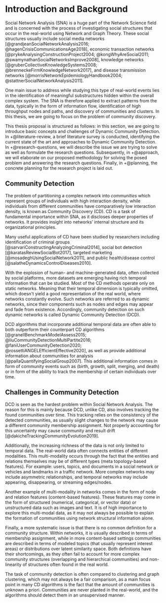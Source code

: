 # Introduction and Background

Social Network Analysis (SNA) is a huge part of the Network Science field and is concerned with the process of investigating social structures that occur in the real-world using Network and Graph Theory. These social structures usually include social media networks [@grandjeanSocialNetworkAnalysis2016; @hagenCrisisCommunicationsAge2018], economic transaction networks [@prykeAnalysingConstructionProject2004; @kongWhyAreSocial2011; @swamynathanSocialNetworksImprove2008], knowledge networks [@gruberCollectiveKnowledgeSystems2008; @brenneckeFirmKnowledgeNetwork2017], and disease transmission networks [@morrisNetworkEpidemiologyHandbook2004; @stattnerSocialNetworkAnalysis2011].

One main issue to address while studying this type of real-world events lies in the identification of meaningful substructures hidden within the overall complex system. The SNA is therefore applied to extract patterns from the data, typically in the form of information flow, identification of high throughput nodes and paths, and discovery of communities and clusters. In this thesis, we are going to focus on the problem of community discovery.

This thesis proposal is structured as follows: in this section, we are going to introduce basic concepts and challenges of Dynamic Community Detection. In +@literature-review, a brief literature survey is conducted, identifying the current state of the art and approaches to Dynamic Community Detection. In +@research-questions, we will describe the issue we are trying to solve as well as formulate the research questions. Subsequently, in +@approach, we will elaborate on our proposed methodology for solving the posed problem and answering the research questions. Finally, in +@planning, the concrete planning for the research project is laid out.

## Community Detection

The problem of partitioning a complex network into *communities* which represent groups of individuals with high interaction density, while individuals from different communities have comparatively low interaction density, is known as Community Discovery (CD). CD is a task of fundamental importance within SNA, as it discloses deeper properties of networks. It provides insight into networks’ internal structure and its organizational principles.

Many useful applications of CD have been studied by researchers including identification of criminal groups [@sarvariConstructingAnalyzingCriminal2014], social bot detection [@karatasReviewSocialBot2017], targeted marketing [@mosadeghUsingSocialNetwork2011], and public health/disease control [@salatheDynamicsControlDiseases2010].

With the explosion of human- and machine-generated data, often collected by social platforms, more datasets are emerging having rich temporal information that can be studied. Most of the CD methods operate only on static networks. Meaning that their temporal dimension is typically omitted, which doesn't yield a good representation of the real world, where networks constantly evolve. Such networks are referred to as dynamic networks, since their components such as nodes and edges may appear and fade from existence. Accordingly, community detection on such dynamic networks is called Dynamic Community Detection (DCD).

DCD algorithms that incorporate additional temporal data are often able to both outperform their counterpart CD algorithms [@granellBenchmarkModelAssess2015; @liuCommunityDetectionMultiPartite2016; @faniUserCommunityDetection2020; @rossettiANGELEfficientEffective2020], as well as provide additional information about communities for analysis [@pallaQuantifyingSocialGroup2007]. This additional information comes in form of community events such as (birth, growth, split, merging, and death) or in form of the ability to track the membership of certain individuals over time.

## Challenges in Community Detection

DCD is seen as the hardest problem within Social Network Analysis. The reason for this is mainly because DCD, unlike CD, also involves tracking the found communities over time. This tracking relies on the consistency of the detected communities, as usually slight changes to the network may cause a different community membership assignment. Not properly accounting for this uncertainty may cause community and result drift [@dakicheTrackingCommunityEvolution2019].

Additionally, the increasing richness of the data is not only limited to temporal data. The real-world data often connects entities of different modalities. This multi-modality occurs through the fact that the entities and relations themselves may be of different types (meta topology-based features). For example: users, topics, and documents in a social network or vehicles and landmarks in a traffic network. More complex networks may include asymmetric relationships, and temporal networks may include appearing, disappearing, or streaming edges/nodes.

Another example of multi-modality in networks comes in the form of node and relation features (content-based features). These features may come in the form of structured (numerical, categorical, or vector data) or unstructured data such as images and text. It is of high importance to explore this multi-modal data, as it may not always be possible to explain the formation of communities using network structural information alone.

Finally, a more systematic issue is that there is no common definition for a community structure. Within networks, it is usually described in terms of membership assignment, while in more content-based settings communities are described in terms of modeled topics (that usually represent interest areas) or distributions over latent similarity space. Both definitions have their shortcomings, as they often fail to account for more complex community structures (overlapping and hierarchical communities) and non-linearity of structures often found in the real world.

The task of community detection is often compared to clustering and graph clustering, which may not always be a fair comparison, as a main focus point in many CD algorithms is the fact that the amount of communities is unknown a priori. Communities are never planted in the real-world, and the algorithms should detect them in an unsupervised manner.
